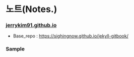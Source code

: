 # 노트(Notes.)

### [jerrykim91.github.io](https://jerrykim91.github.io/)


- Base_repo : https://sighingnow.github.io/jekyll-gitbook/


<!-- https://github.com/madplay/madplay.github.io/blob/master/timeline.html -->
<!-- https://app.travis-ci.com/github/Jerrykim91/jerrykim91.github.io/settings -->


### Sample 


<!-- https://github.com/algolia/algoliasearch-jekyll-hyde -->
<!-- https://github.com/algolia/jekyll-algolia-example -->
<!-- https://community.algolia.com/jekyll-algolia-example/ -->
<!-- https://github.com/algolia/algoliasearch-jekyll -->
<!-- https://github.com/algolia/jekyll-algolia -->


<!-- https://github.com/algolia/algoliasearch-client-javascript -->

<!-- https://www.algolia.com/apps/SX0PUH59XX/explorer/browse/Jerry's_CodeBook?searchMode=search -->


<!-- https://github.com/mmistakes/minimal-mistakes/blob/master/_includes/head.html -->